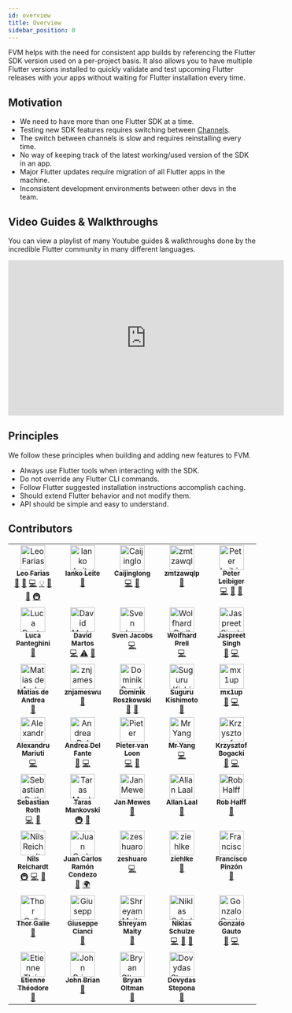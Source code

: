 ```yaml
---
id: overview
title: Overview
sidebar_position: 0
---
```


FVM helps with the need for consistent app builds by referencing the Flutter SDK version used on a per-project basis. It also allows you to have multiple Flutter versions installed to quickly validate and test upcoming Flutter releases with your apps without waiting for Flutter installation every time.

## Motivation

- We need to have more than one Flutter SDK at a time.
- Testing new SDK features requires switching between [Channels](https://flutter.dev/docs/development/tools/sdk/releases).
- The switch between channels is slow and requires reinstalling every time.
- No way of keeping track of the latest working/used version of the SDK in an app.
- Major Flutter updates require migration of all Flutter apps in the machine.
- Inconsistent development environments between other devs in the team.

## Video Guides & Walkthroughs

You can view a playlist of many Youtube guides & walkthroughs done by the incredible Flutter community in many different languages.

<iframe width="560" height="315" src="https://www.youtube.com/embed/videoseries?list=PLVnlSO6aQelAAddOFQVJNoaRGZ1mMsj2Q" title="YouTube video player" frameborder="0" allow="accelerometer; autoplay; clipboard-write; encrypted-media; gyroscope; picture-in-picture" allowfullscreen></iframe>

## Principles

We follow these principles when building and adding new features to FVM.

- Always use Flutter tools when interacting with the SDK.
- Do not override any Flutter CLI commands.
- Follow Flutter suggested installation instructions accomplish caching.
- Should extend Flutter behavior and not modify them.
- API should be simple and easy to understand.

## Contributors

<!-- ALL-CONTRIBUTORS-LIST:START - Do not remove or modify this section -->
<!-- prettier-ignore-start -->
<!-- markdownlint-disable -->
<table>
  <tbody>
    <tr>
      <td align="center" valign="top" width="20%"><a href="https://github.com/leoafarias"><img src="https://avatars1.githubusercontent.com/u/435833?v=4?s=50" width="50px;" alt="Leo Farias"/><br /><sub><b>Leo Farias</b></sub></a><br /><a href="https://github.com/fluttertools/fvm/commits?author=leoafarias" title="Documentation">📖</a> <a href="#ideas-leoafarias" title="Ideas, Planning, & Feedback">🤔</a> <a href="https://github.com/fluttertools/fvm/commits?author=leoafarias" title="Code">💻</a> <a href="#example-leoafarias" title="Examples">💡</a> <a href="https://github.com/fluttertools/fvm/pulls?q=is%3Apr+reviewed-by%3Aleoafarias" title="Reviewed Pull Requests">👀</a> <a href="#maintenance-leoafarias" title="Maintenance">🚧</a> <a href="#infra-leoafarias" title="Infrastructure (Hosting, Build-Tools, etc)">🚇</a></td>
      <td align="center" valign="top" width="20%"><a href="https://github.com/ianko"><img src="https://avatars3.githubusercontent.com/u/723360?v=4?s=50" width="50px;" alt="Ianko Leite"/><br /><sub><b>Ianko Leite</b></sub></a><br /><a href="#ideas-ianko" title="Ideas, Planning, & Feedback">🤔</a></td>
      <td align="center" valign="top" width="20%"><a href="https://www.kikt.top"><img src="https://avatars0.githubusercontent.com/u/14145407?v=4?s=50" width="50px;" alt="Caijinglong"/><br /><sub><b>Caijinglong</b></sub></a><br /><a href="https://github.com/fluttertools/fvm/commits?author=CaiJingLong" title="Code">💻</a> <a href="#ideas-CaiJingLong" title="Ideas, Planning, & Feedback">🤔</a></td>
      <td align="center" valign="top" width="20%"><a href="https://juejin.im/user/5bdc1a32518825170b101080"><img src="https://avatars1.githubusercontent.com/u/16477333?v=4?s=50" width="50px;" alt="zmtzawqlp"/><br /><sub><b>zmtzawqlp</b></sub></a><br /><a href="https://github.com/fluttertools/fvm/issues?q=author%3Azmtzawqlp" title="Bug reports">🐛</a></td>
      <td align="center" valign="top" width="20%"><a href="https://github.com/kuhnroyal"><img src="https://avatars3.githubusercontent.com/u/1260818?v=4?s=50" width="50px;" alt="Peter Leibiger"/><br /><sub><b>Peter Leibiger</b></sub></a><br /><a href="https://github.com/fluttertools/fvm/commits?author=kuhnroyal" title="Code">💻</a> <a href="#maintenance-kuhnroyal" title="Maintenance">🚧</a> <a href="#question-kuhnroyal" title="Answering Questions">💬</a></td>
    </tr>
    <tr>
      <td align="center" valign="top" width="20%"><a href="https://github.com/panthe"><img src="https://avatars0.githubusercontent.com/u/250296?v=4?s=50" width="50px;" alt="Luca Panteghini"/><br /><sub><b>Luca Panteghini</b></sub></a><br /><a href="https://github.com/fluttertools/fvm/commits?author=panthe" title="Documentation">📖</a></td>
      <td align="center" valign="top" width="20%"><a href="https://github.com/davidmartos96"><img src="https://avatars1.githubusercontent.com/u/22084723?v=4?s=50" width="50px;" alt="David Martos"/><br /><sub><b>David Martos</b></sub></a><br /><a href="https://github.com/fluttertools/fvm/commits?author=davidmartos96" title="Code">💻</a> <a href="https://github.com/fluttertools/fvm/commits?author=davidmartos96" title="Tests">⚠️</a> <a href="https://github.com/fluttertools/fvm/commits?author=davidmartos96" title="Documentation">📖</a></td>
      <td align="center" valign="top" width="20%"><a href="https://github.com/svenjacobs"><img src="https://avatars1.githubusercontent.com/u/255313?v=4?s=50" width="50px;" alt="Sven Jacobs"/><br /><sub><b>Sven Jacobs</b></sub></a><br /><a href="https://github.com/fluttertools/fvm/commits?author=svenjacobs" title="Code">💻</a></td>
      <td align="center" valign="top" width="20%"><a href="https://github.com/Cir0X"><img src="https://avatars0.githubusercontent.com/u/4539597?v=4?s=50" width="50px;" alt="Wolfhard Prell"/><br /><sub><b>Wolfhard Prell</b></sub></a><br /><a href="https://github.com/fluttertools/fvm/commits?author=Cir0X" title="Code">💻</a></td>
      <td align="center" valign="top" width="20%"><a href="https://github.com/jascodes"><img src="https://avatars2.githubusercontent.com/u/1231593?v=4?s=50" width="50px;" alt="Jaspreet Singh"/><br /><sub><b>Jaspreet Singh</b></sub></a><br /><a href="#ideas-jascodes" title="Ideas, Planning, & Feedback">🤔</a> <a href="https://github.com/fluttertools/fvm/commits?author=jascodes" title="Code">💻</a></td>
    </tr>
    <tr>
      <td align="center" valign="top" width="20%"><a href="https://deandreamatias.com/"><img src="https://avatars2.githubusercontent.com/u/21011641?v=4?s=50" width="50px;" alt="Matias de Andrea"/><br /><sub><b>Matias de Andrea</b></sub></a><br /><a href="https://github.com/fluttertools/fvm/commits?author=deandreamatias" title="Documentation">📖</a></td>
      <td align="center" valign="top" width="20%"><a href="https://github.com/znjameswu"><img src="https://avatars2.githubusercontent.com/u/61373469?v=4?s=50" width="50px;" alt="znjameswu"/><br /><sub><b>znjameswu</b></sub></a><br /><a href="https://github.com/fluttertools/fvm/issues?q=author%3Aznjameswu" title="Bug reports">🐛</a></td>
      <td align="center" valign="top" width="20%"><a href="https://github.com/orestesgaolin"><img src="https://avatars3.githubusercontent.com/u/16854239?v=4?s=50" width="50px;" alt="Dominik Roszkowski"/><br /><sub><b>Dominik Roszkowski</b></sub></a><br /><a href="https://github.com/fluttertools/fvm/commits?author=orestesgaolin" title="Documentation">📖</a> <a href="#talk-orestesgaolin" title="Talks">📢</a></td>
      <td align="center" valign="top" width="20%"><a href="https://me.sgr-ksmt.org/"><img src="https://avatars0.githubusercontent.com/u/9350581?v=4?s=50" width="50px;" alt="Suguru Kishimoto"/><br /><sub><b>Suguru Kishimoto</b></sub></a><br /><a href="https://github.com/fluttertools/fvm/issues?q=author%3Asgr-ksmt" title="Bug reports">🐛</a></td>
      <td align="center" valign="top" width="20%"><a href="https://github.com/mx1up"><img src="https://avatars2.githubusercontent.com/u/178714?v=4?s=50" width="50px;" alt="mx1up"/><br /><sub><b>mx1up</b></sub></a><br /><a href="https://github.com/fluttertools/fvm/issues?q=author%3Amx1up" title="Bug reports">🐛</a> <a href="https://github.com/fluttertools/fvm/commits?author=mx1up" title="Code">💻</a></td>
    </tr>
    <tr>
      <td align="center" valign="top" width="20%"><a href="https://github.com/nank1ro"><img src="https://avatars.githubusercontent.com/u/60045235?v=4?s=50" width="50px;" alt="Alexandru Mariuti"/><br /><sub><b>Alexandru Mariuti</b></sub></a><br /><a href="https://github.com/fluttertools/fvm/commits?author=nank1ro" title="Code">💻</a></td>
      <td align="center" valign="top" width="20%"><a href="https://github.com/andreadelfante"><img src="https://avatars.githubusercontent.com/u/7781176?v=4?s=50" width="50px;" alt="Andrea Del Fante"/><br /><sub><b>Andrea Del Fante</b></sub></a><br /><a href="#ideas-andreadelfante" title="Ideas, Planning, & Feedback">🤔</a> <a href="https://github.com/fluttertools/fvm/commits?author=andreadelfante" title="Code">💻</a></td>
      <td align="center" valign="top" width="20%"><a href="https://github.com/Kavantix"><img src="https://avatars.githubusercontent.com/u/6243755?v=4?s=50" width="50px;" alt="Pieter van Loon"/><br /><sub><b>Pieter van Loon</b></sub></a><br /><a href="https://github.com/fluttertools/fvm/commits?author=Kavantix" title="Code">💻</a> <a href="#ideas-Kavantix" title="Ideas, Planning, & Feedback">🤔</a></td>
      <td align="center" valign="top" width="20%"><a href="https://github.com/YangLang116"><img src="https://avatars.githubusercontent.com/u/15442222?v=4?s=50" width="50px;" alt="Mr Yang"/><br /><sub><b>Mr Yang</b></sub></a><br /><a href="https://github.com/fluttertools/fvm/commits?author=YangLang116" title="Code">💻</a></td>
      <td align="center" valign="top" width="20%"><a href="https://github.com/Saancreed"><img src="https://avatars.githubusercontent.com/u/26201033?v=4?s=50" width="50px;" alt="Krzysztof Bogacki"/><br /><sub><b>Krzysztof Bogacki</b></sub></a><br /><a href="https://github.com/fluttertools/fvm/issues?q=author%3ASaancreed" title="Bug reports">🐛</a> <a href="https://github.com/fluttertools/fvm/commits?author=Saancreed" title="Code">💻</a></td>
    </tr>
    <tr>
      <td align="center" valign="top" width="20%"><a href="https://github.com/ened"><img src="https://avatars.githubusercontent.com/u/269860?v=4?s=50" width="50px;" alt="Sebastian Roth"/><br /><sub><b>Sebastian Roth</b></sub></a><br /><a href="https://github.com/fluttertools/fvm/commits?author=ened" title="Code">💻</a> <a href="#ideas-ened" title="Ideas, Planning, & Feedback">🤔</a></td>
      <td align="center" valign="top" width="20%"><a href="https://github.com/taras"><img src="https://avatars.githubusercontent.com/u/74687?v=4?s=50" width="50px;" alt="Taras Mankovski"/><br /><sub><b>Taras Mankovski</b></sub></a><br /><a href="#infra-taras" title="Infrastructure (Hosting, Build-Tools, etc)">🚇</a> <a href="#ideas-taras" title="Ideas, Planning, & Feedback">🤔</a></td>
      <td align="center" valign="top" width="20%"><a href="https://github.com/jmewes"><img src="https://avatars.githubusercontent.com/u/5235584?v=4?s=50" width="50px;" alt="Jan Mewes"/><br /><sub><b>Jan Mewes</b></sub></a><br /><a href="https://github.com/fluttertools/fvm/commits?author=jmewes" title="Documentation">📖</a></td>
      <td align="center" valign="top" width="20%"><a href="https://permanent.ee"><img src="https://avatars.githubusercontent.com/u/740826?v=4?s=50" width="50px;" alt="Allan Laal"/><br /><sub><b>Allan Laal</b></sub></a><br /><a href="https://github.com/fluttertools/fvm/commits?author=allanlaal" title="Documentation">📖</a></td>
      <td align="center" valign="top" width="20%"><a href="https://github.com/rhalff"><img src="https://avatars.githubusercontent.com/u/274358?v=4?s=50" width="50px;" alt="Rob Halff"/><br /><sub><b>Rob Halff</b></sub></a><br /><a href="https://github.com/fluttertools/fvm/commits?author=rhalff" title="Documentation">📖</a></td>
    </tr>
    <tr>
      <td align="center" valign="top" width="20%"><a href="https://sharezone.net"><img src="https://avatars.githubusercontent.com/u/24459435?v=4?s=50" width="50px;" alt="Nils Reichardt"/><br /><sub><b>Nils Reichardt</b></sub></a><br /><a href="#infra-nilsreichardt" title="Infrastructure (Hosting, Build-Tools, etc)">🚇</a> <a href="https://github.com/fluttertools/fvm/commits?author=nilsreichardt" title="Code">💻</a> <a href="https://github.com/fluttertools/fvm/commits?author=nilsreichardt" title="Documentation">📖</a></td>
      <td align="center" valign="top" width="20%"><a href="https://rcjuancarlosuwu.medium.com"><img src="https://avatars.githubusercontent.com/u/67658540?v=4?s=50" width="50px;" alt="Juan Carlos Ramón Condezo"/><br /><sub><b>Juan Carlos Ramón Condezo</b></sub></a><br /><a href="https://github.com/fluttertools/fvm/commits?author=rcjuancarlosuwu" title="Documentation">📖</a> <a href="#translation-rcjuancarlosuwu" title="Translation">🌍</a></td>
      <td align="center" valign="top" width="20%"><a href="https://github.com/zeshuaro"><img src="https://avatars.githubusercontent.com/u/12210067?v=4?s=50" width="50px;" alt="zeshuaro"/><br /><sub><b>zeshuaro</b></sub></a><br /><a href="https://github.com/fluttertools/fvm/commits?author=zeshuaro" title="Code">💻</a></td>
      <td align="center" valign="top" width="20%"><a href="https://github.com/ziehlke"><img src="https://avatars.githubusercontent.com/u/10786117?v=4?s=50" width="50px;" alt="ziehlke"/><br /><sub><b>ziehlke</b></sub></a><br /><a href="https://github.com/fluttertools/fvm/commits?author=ziehlke" title="Documentation">📖</a></td>
      <td align="center" valign="top" width="20%"><a href="https://github.com/fpinzn"><img src="https://avatars.githubusercontent.com/u/345207?v=4?s=50" width="50px;" alt="Francisco Pinzón"/><br /><sub><b>Francisco Pinzón</b></sub></a><br /><a href="https://github.com/fluttertools/fvm/commits?author=fpinzn" title="Documentation">📖</a></td>
    </tr>
    <tr>
      <td align="center" valign="top" width="20%"><a href="http://thorgalle.me"><img src="https://avatars.githubusercontent.com/u/11543641?v=4?s=50" width="50px;" alt="Thor Galle"/><br /><sub><b>Thor Galle</b></sub></a><br /><a href="https://github.com/fluttertools/fvm/commits?author=th0rgall" title="Documentation">📖</a></td>
      <td align="center" valign="top" width="20%"><a href="https://www.linkedin.com/in/giuseppe-cianci/"><img src="https://avatars.githubusercontent.com/u/39117631?v=4?s=50" width="50px;" alt="Giuseppe Cianci"/><br /><sub><b>Giuseppe Cianci</b></sub></a><br /><a href="https://github.com/fluttertools/fvm/commits?author=Giuspepe" title="Documentation">📖</a></td>
      <td align="center" valign="top" width="20%"><a href="https://shreyam.ml"><img src="https://avatars.githubusercontent.com/u/38105595?v=4?s=50" width="50px;" alt="Shreyam Maity"/><br /><sub><b>Shreyam Maity</b></sub></a><br /><a href="https://github.com/fluttertools/fvm/commits?author=ShreyamMaity" title="Documentation">📖</a></td>
      <td align="center" valign="top" width="20%"><a href="https://jns.io/"><img src="https://avatars.githubusercontent.com/u/720469?v=4?s=50" width="50px;" alt="Niklas Schulze"/><br /><sub><b>Niklas Schulze</b></sub></a><br /><a href="https://github.com/fluttertools/fvm/commits?author=jnschulze" title="Code">💻</a> <a href="#ideas-jnschulze" title="Ideas, Planning, & Feedback">🤔</a> <a href="https://github.com/fluttertools/fvm/issues?q=author%3Ajnschulze" title="Bug reports">🐛</a></td>
      <td align="center" valign="top" width="20%"><a href="https://github.com/gonzalogauto"><img src="https://avatars.githubusercontent.com/u/44684314?v=4?s=50" width="50px;" alt="Gonzalo Gauto"/><br /><sub><b>Gonzalo Gauto</b></sub></a><br /><a href="#ideas-gonzalogauto" title="Ideas, Planning, & Feedback">🤔</a> <a href="https://github.com/fluttertools/fvm/commits?author=gonzalogauto" title="Code">💻</a></td>
    </tr>
    <tr>
      <td align="center" valign="top" width="20%"><a href="https://www.etiennetheodore.com/"><img src="https://avatars.githubusercontent.com/u/8250175?v=4?s=50" width="50px;" alt="Etienne Théodore"/><br /><sub><b>Etienne Théodore</b></sub></a><br /><a href="https://github.com/fluttertools/fvm/commits?author=Kiruel" title="Documentation">📖</a></td>
      <td align="center" valign="top" width="20%"><a href="https://github.com/BrianRigii"><img src="https://avatars.githubusercontent.com/u/51914354?v=4?s=50" width="50px;" alt="John Brian"/><br /><sub><b>John Brian</b></sub></a><br /><a href="https://github.com/fluttertools/fvm/commits?author=BrianRigii" title="Documentation">📖</a></td>
      <td align="center" valign="top" width="20%"><a href="https://github.com/bryanoltman"><img src="https://avatars.githubusercontent.com/u/581764?v=4?s=50" width="50px;" alt="Bryan Oltman"/><br /><sub><b>Bryan Oltman</b></sub></a><br /><a href="https://github.com/fluttertools/fvm/commits?author=bryanoltman" title="Documentation">📖</a></td>
      <td align="center" valign="top" width="20%"><a href="https://github.com/Inlesco"><img src="https://avatars.githubusercontent.com/u/5101235?v=4?s=50" width="50px;" alt="Dovydas Stepona"/><br /><sub><b>Dovydas Stepona</b></sub></a><br /><a href="https://github.com/fluttertools/fvm/commits?author=Inlesco" title="Documentation">📖</a></td>
    </tr>
  </tbody>
</table>

<!-- markdownlint-restore -->
<!-- prettier-ignore-end -->

<!-- ALL-CONTRIBUTORS-LIST:END -->
